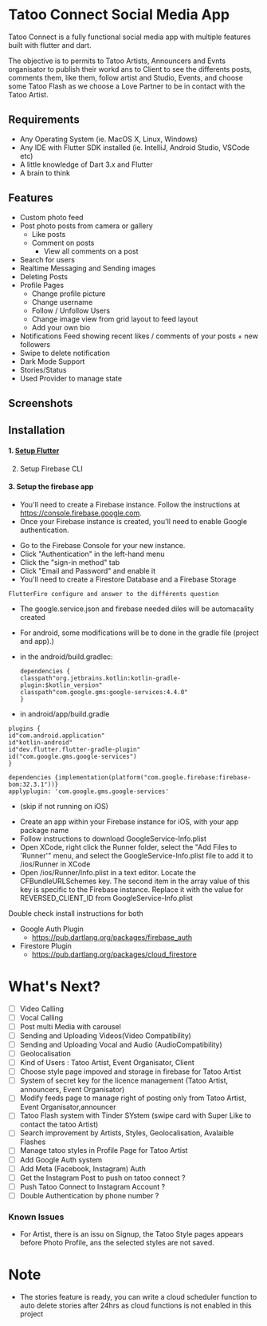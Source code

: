 # Tatoo Connect Social Media App

Tatoo Connect is a fully functional social media app with multiple features built with flutter and dart.

The objective is to permits to Tatoo Artists, Announcers and Evnts organisator to publish their workd ans to Client to see the differents posts, comments them, like them, follow artist and Studio, Events, and choose some Tatoo Flash as we choose a Love Partner to be in contact with the Tatoo Artist.

## Requirements

* Any Operating System (ie. MacOS X, Linux, Windows)
* Any IDE with Flutter SDK installed (ie. IntelliJ, Android Studio, VSCode etc)
* A little knowledge of Dart 3.x and Flutter
* A brain to think

## Features

* Custom photo feed
* Post photo posts from camera or gallery
  * Like posts
  * Comment on posts
    * View all comments on a post
* Search for users
* Realtime Messaging and Sending images
* Deleting Posts
* Profile Pages
  * Change profile picture
  * Change username
  * Follow / Unfollow Users
  * Change image view from grid layout to feed layout
  * Add your own bio
* Notifications Feed showing recent likes / comments of your posts + new followers
* Swipe to delete notification
* Dark Mode Support
* Stories/Status
* Used Provider to manage state

## Screenshots

</p>

## Installation

#### 1. [Setup Flutter](https://flutter.dev/docs/get-started/install)

2. Setup Firebase CLI

#### 3. Setup the firebase app

- You'll need to create a Firebase instance. Follow the instructions
  at https://console.firebase.google.com.
- Once your Firebase instance is created, you'll need to enable Google authentication.

* Go to the Firebase Console for your new instance.
* Click "Authentication" in the left-hand menu
* Click the "sign-in method" tab
* Click "Email and Password" and enable it
* You'll need to create a Firestore Database and a Firebase Storage

```
FlutterFire configure and answer to the différents question
```

* The google.service.json and firebase needed diles will be automacality created
* For android, some modifications will be to done in the gradle file (project and app).)
* in the android/build.gradlec:

  ```
  dependencies {
  classpath"org.jetbrains.kotlin:kotlin-gradle-plugin:$kotlin_version"
  classpath"com.google.gms:google-services:4.4.0"
  }
  ```
* in android/app/build.gradle

```
plugins {  
id"com.android.application"  
id"kotlin-android"  
id"dev.flutter.flutter-gradle-plugin"  
id("com.google.gms.google-services")
}
```

```
dependencies {implementation(platform("com.google.firebase:firebase-bom:32.3.1"))}
applyplugin: 'com.google.gms.google-services'
```

- (skip if not running on iOS)

* Create an app within your Firebase instance for iOS, with your app package name
* Follow instructions to download GoogleService-Info.plist
* Open XCode, right click the Runner folder, select the "Add Files to 'Runner'" menu, and select the
  GoogleService-Info.plist file to add it to /ios/Runner in XCode
* Open /ios/Runner/Info.plist in a text editor. Locate the CFBundleURLSchemes key. The second item
  in the array value of this key is specific to the Firebase instance. Replace it with the value for
  REVERSED_CLIENT_ID from GoogleService-Info.plist

Double check install instructions for both

- Google Auth Plugin
  - https://pub.dartlang.org/packages/firebase_auth
- Firestore Plugin
  - https://pub.dartlang.org/packages/cloud_firestore

# What's Next?

* [ ] Video Calling
* [ ] Vocal Calling
* [ ] Post multi Media with carousel
* [ ] Sending and Uploading Videos(Video Compatibility)
* [ ] Sending and Uploading Vocal and Audio (AudioCompatibility)
* [ ] Geolocalisation
* [ ] Kind of Users : Tatoo Artist, Event Organisator, Client
* [ ] Choose style page impoved and storage in firebase for Tatoo Artist
* [ ] System of secret key for the licence management (Tatoo Artist, announcers, Event Organisator)
* [ ] Modify feeds page to manage right of posting only from Tatoo Artist, Event Organisator,announcer
* [ ] Tatoo Flash system with Tinder SYstem (swipe card with Super Like to contact the tatoo Artist)
* [ ] Search improvement by Artists, Styles, Geolocalisation, Avalaible Flashes
* [ ] Manage tatoo styles in Profile Page for Tatoo Artist
* [ ] Add Google Auth system
* [ ] Add Meta (Facebook, Instagram) Auth
* [ ] Get the Instagram Post to push on tatoo connect ?
* [ ] Push Tatoo Connect to Instagram Account ?
* [ ] Double Authentication by phone number ?

### Known Issues

* For Artist, there is an issu on Signup, the Tatoo Style pages appears before Photo Profile, ans the selected styles are not saved.

# Note

- The stories feature is ready, you can write a cloud scheduler function to auto delete stories
  after 24hrs as cloud functions is not enabled in this project
